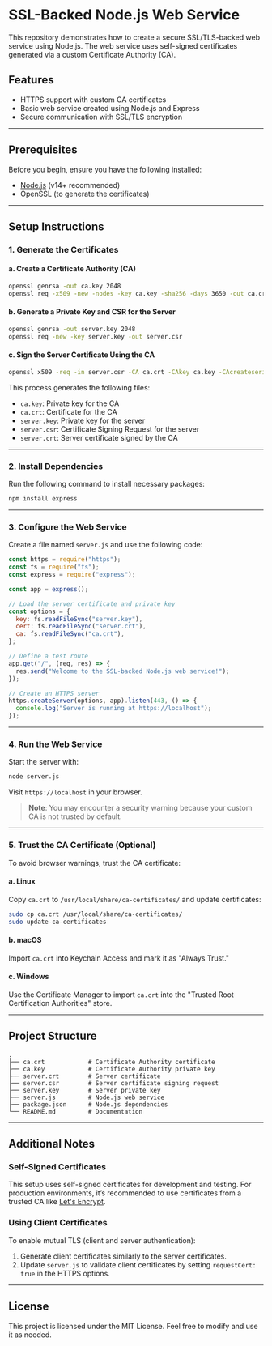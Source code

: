 # SSL-Backed Node.js Web Service

This repository demonstrates how to create a secure SSL/TLS-backed web service using Node.js. The web service uses self-signed certificates generated via a custom Certificate Authority (CA).

## Features
- HTTPS support with custom CA certificates
- Basic web service created using Node.js and Express
- Secure communication with SSL/TLS encryption

---

## Prerequisites

Before you begin, ensure you have the following installed:

- [Node.js](https://nodejs.org/) (v14+ recommended)
- OpenSSL (to generate the certificates)

---

## Setup Instructions

### 1. Generate the Certificates

#### a. Create a Certificate Authority (CA)
```bash
openssl genrsa -out ca.key 2048
openssl req -x509 -new -nodes -key ca.key -sha256 -days 3650 -out ca.crt
```

#### b. Generate a Private Key and CSR for the Server
```bash
openssl genrsa -out server.key 2048
openssl req -new -key server.key -out server.csr
```

#### c. Sign the Server Certificate Using the CA
```bash
openssl x509 -req -in server.csr -CA ca.crt -CAkey ca.key -CAcreateserial -out server.crt -days 365 -sha256
```

This process generates the following files:
- `ca.key`: Private key for the CA
- `ca.crt`: Certificate for the CA
- `server.key`: Private key for the server
- `server.csr`: Certificate Signing Request for the server
- `server.crt`: Server certificate signed by the CA

---

### 2. Install Dependencies

Run the following command to install necessary packages:
```bash
npm install express
```

---

### 3. Configure the Web Service

Create a file named `server.js` and use the following code:

```javascript
const https = require("https");
const fs = require("fs");
const express = require("express");

const app = express();

// Load the server certificate and private key
const options = {
  key: fs.readFileSync("server.key"),
  cert: fs.readFileSync("server.crt"),
  ca: fs.readFileSync("ca.crt"),
};

// Define a test route
app.get("/", (req, res) => {
  res.send("Welcome to the SSL-backed Node.js web service!");
});

// Create an HTTPS server
https.createServer(options, app).listen(443, () => {
  console.log("Server is running at https://localhost");
});
```

---

### 4. Run the Web Service

Start the server with:
```bash
node server.js
```

Visit `https://localhost` in your browser.

> **Note**: You may encounter a security warning because your custom CA is not trusted by default.

---

### 5. Trust the CA Certificate (Optional)

To avoid browser warnings, trust the CA certificate:

#### a. Linux
Copy `ca.crt` to `/usr/local/share/ca-certificates/` and update certificates:
```bash
sudo cp ca.crt /usr/local/share/ca-certificates/
sudo update-ca-certificates
```

#### b. macOS
Import `ca.crt` into Keychain Access and mark it as "Always Trust."

#### c. Windows
Use the Certificate Manager to import `ca.crt` into the "Trusted Root Certification Authorities" store.

---

## Project Structure
```
.
├── ca.crt            # Certificate Authority certificate
├── ca.key            # Certificate Authority private key
├── server.crt        # Server certificate
├── server.csr        # Server certificate signing request
├── server.key        # Server private key
├── server.js         # Node.js web service
├── package.json      # Node.js dependencies
└── README.md         # Documentation
```

---

## Additional Notes

### Self-Signed Certificates
This setup uses self-signed certificates for development and testing. For production environments, it’s recommended to use certificates from a trusted CA like [Let's Encrypt](https://letsencrypt.org/).

### Using Client Certificates
To enable mutual TLS (client and server authentication):
1. Generate client certificates similarly to the server certificates.
2. Update `server.js` to validate client certificates by setting `requestCert: true` in the HTTPS options.

---

## License
This project is licensed under the MIT License. Feel free to modify and use it as needed.

